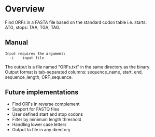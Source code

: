 # Overview
Find ORFs in a FASTA file based on the standard codon table i.e. starts: ATG, stops: TAA, TGA, TAG.

## Manual
```
Input requires the argument:
  -i    input file
  ```
The output is a file named "ORFs.txt" in the same directory as the binary. Output format is tab-separated columns: sequence_name, start, end, sequence_length, ORF_sequence.
## Future implementations
- Find ORFs in reverse complement
- Support for FASTQ files
- User defined start and stop codons
- Filter by minimum length threshold
- Handling lower case letters
- Output to file in any directory

